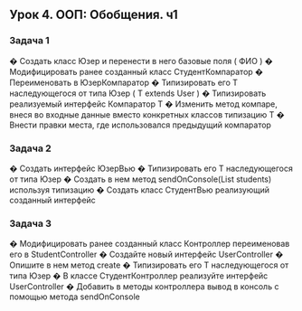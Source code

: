 ## Урок 4. ООП: Обобщения. ч1

### Задача 1
� Создать класс Юзер и перенести в него базовые поля ( ФИО )
� Модифицировать ранее созданный класс СтудентКомпаратор
� Переименовать в ЮзерКомпаратор
� Типизировать его T наследующегося от типа Юзер ( T extends User )
� Типизировать реализуемый интерфейс Компаратор T
� Изменить метод компаре, внеся во входные данные вместо конкретных
классов типизацию T
� Внести правки места, где использовался предыдущий компаратор

### Задача 2
� Создать интерфейс ЮзерВью
� Типизировать его T наследующегося от типа Юзер
� Создать в нем метод sendOnConsole(List<Student> students) используя
типизацию
� Создать класс СтудентВью реализующий созданный интерфейс

### Задача 3
� Модифицировать ранее созданный класс Контроллер переименовав его в
StudentController
� Создайте новый интерфейс UserController
� Опишите в нем метод create
� Типизировать его T наследующегося от типа Юзер
� В классе СтудентКонтроллер реализуйте интерфейс UserController
� Добавить в методы контроллера вывод в консоль с помощью метода
sendOnConsole